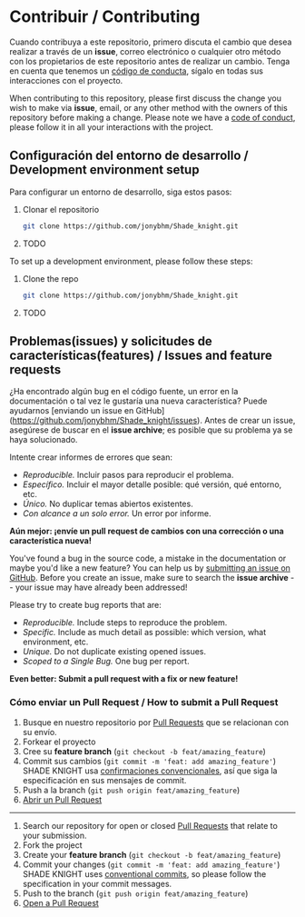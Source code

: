 # Contribuir / Contributing

Cuando contribuya a este repositorio, primero discuta el cambio que desea realizar a través de un **issue**, correo electrónico o cualquier otro método con los propietarios de este repositorio antes de realizar un cambio.
Tenga en cuenta que tenemos un [código de conducta](CODE_OF_CONDUCT.md), sígalo en todas sus interacciones con el proyecto.

When contributing to this repository, please first discuss the change you wish to make via **issue**, email, or any other method with the owners of this repository before making a change.
Please note we have a [code of conduct](CODE_OF_CONDUCT.md), please follow it in all your interactions with the project.



## Configuración del entorno de desarrollo / Development environment setup

Para configurar un entorno de desarrollo, siga estos pasos:

1. Clonar el repositorio

   ```sh
   git clone https://github.com/jonybhm/Shade_knight.git
   ```

2. TODO

To set up a development environment, please follow these steps:

1. Clone the repo

   ```sh
   git clone https://github.com/jonybhm/Shade_knight.git
   ```

2. TODO

## Problemas(issues) y solicitudes de características(features) / Issues and feature requests

¿Ha encontrado algún bug en el código fuente, un error en la documentación o tal vez le gustaría una nueva característica? Puede ayudarnos [enviando un issue en GitHub] (https://github.com/jonybhm/Shade_knight/issues). Antes de crear un issue, asegúrese de buscar en el **issue archive**; es posible que su problema ya se haya solucionado.

Intente crear informes de errores que sean:

- _Reproducible._ Incluir pasos para reproducir el problema.
- _Específico._ Incluir el mayor detalle posible: qué versión, qué entorno, etc.
- _Único._ No duplicar temas abiertos existentes.
- _Con alcance a un solo error._ Un error por informe.

**Aún mejor: ¡envíe un **pull request** de cambios con una corrección o una característica nueva!**

You've found a bug in the source code, a mistake in the documentation or maybe you'd like a new feature? You can help us by [submitting an issue on GitHub](https://github.com/jonybhm/Shade_knight/issues). Before you create an issue, make sure to search the **issue archive** -- your issue may have already been addressed!

Please try to create bug reports that are:

- _Reproducible._ Include steps to reproduce the problem.
- _Specific._ Include as much detail as possible: which version, what environment, etc.
- _Unique._ Do not duplicate existing opened issues.
- _Scoped to a Single Bug._ One bug per report.

**Even better: Submit a pull request with a fix or new feature!**

### Cómo enviar un Pull Request / How to submit a Pull Request
1. Busque en nuestro repositorio por 
   [Pull Requests](https://github.com/jonybhm/Shade_knight/pulls)
   que se relacionan con su envío.
2. Forkear el proyecto
3. Cree su **feature branch** (`git checkout -b feat/amazing_feature`)
4. Commit sus cambios (`git commit -m 'feat: add amazing_feature'`) SHADE KNIGHT usa [confirmaciones convencionales](https://www.conventionalcommits.org), así que siga la especificación en sus mensajes de commit.
5. Push a la branch (`git push origin feat/amazing_feature`)
6. [Abrir un Pull Request](https://github.com/jonybhm/Shade_knight/compare?expand=1)

---

1. Search our repository for open or closed
   [Pull Requests](https://github.com/jonybhm/Shade_knight/pulls)
   that relate to your submission.
2. Fork the project
3. Create your **feature branch** (`git checkout -b feat/amazing_feature`)
4. Commit your changes (`git commit -m 'feat: add amazing_feature'`) SHADE KNIGHT uses [conventional commits](https://www.conventionalcommits.org), so please follow the specification in your commit messages.
5. Push to the branch (`git push origin feat/amazing_feature`)
6. [Open a Pull Request](https://github.com/jonybhm/Shade_knight/compare?expand=1)
